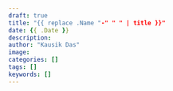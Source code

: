 ```yaml
---
draft: true
title: "{{ replace .Name "-" " " | title }}"
date: {{ .Date }}
description:
author: "Kausik Das"
image:
categories: []
tags: []
keywords: []
---
```

